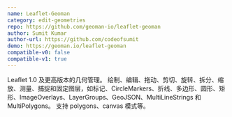 ```yaml
---
name: Leaflet-Geoman
category: edit-geometries
repo: https://github.com/geoman-io/leaflet-geoman
author: Sumit Kumar
author-url: https://github.com/codeofsumit
demo: https://geoman.io/leaflet-geoman
compatible-v0: false
compatible-v1: true
---
```


Leaflet 1.0 及更高版本的几何管理。 绘制、编辑、拖动、剪切、旋转、拆分、缩放、测量、捕捉和固定图层，如标记、CircleMarkers、折线、多边形、圆形、矩形、ImageOverlays、LayerGroups、GeoJSON、MultiLineStrings 和 MultiPolygons。 支持 polygons、canvas 模式等。
